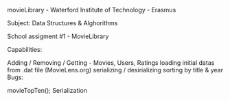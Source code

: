 movieLibrary - Waterford Institute of Technology - Erasmus

Subject: Data Structures & Alghorithms

School assigment #1 - MovieLibrary

Capabilities:

Adding / Removing / Getting - Movies, Users, Ratings
loading initial datas from .dat file (MovieLens.org)
serializing / desirializing
sorting by title & year
Bugs:

movieTopTen(); Serialization
